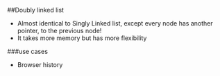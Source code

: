 ##Doubly linked list

- Almost identical to Singly Linked list, except every node has another pointer, to the previous node!
- It takes more memory but has more flexibility

###use cases

- Browser history

